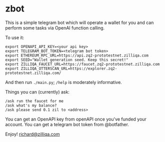 # zbot

This is a simple telegram bot which will operate a wallet for you and can perform some tasks via OpenAI function calling.

To use it:

```
export OPENAPI_API_KEY=<your api key>
export TELEGRAM_BOT_TOKEN=<telegram bot token>
export ETHEREUM_RPC_URL=https://api.zq2-prototestnet.zilliqa.com
export SEED="Wallet generation seed. Keep this secret!"
export ZILLIQA_FAUCET_URL=https://faucet.zq2-prototestnet.zilliqa.com
export ZILLIQA_OTTERSCAN_URL=https://explorer.zq2-prototestnet.zilliqa.com/
```

And then run `./main.py`; `/help` is moderately informative.

Things you can (currently) ask:

```
/ask run the faucet for me
/ask what's my balance?
/ask please send 0.1 zil to <address>
```

You can get an OpenAPI key from openAPI once you've funded your account.
You can get a telegram bot token from @botfather.


Enjoy!
<richard@zilliqa.com>
